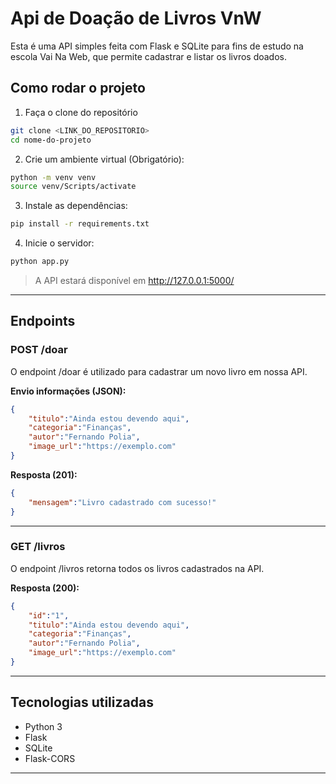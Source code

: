 # Api de Doação de Livros VnW

Esta é uma API simples feita com Flask e SQLite para fins de estudo na escola Vai Na Web, que permite cadastrar e listar os livros doados.

## Como rodar o projeto

1. Faça o clone do repositório
```bash
git clone <LINK_DO_REPOSITORIO>
cd nome-do-projeto
```

2. Crie um ambiente virtual (Obrigatório):
```bash
python -m venv venv
source venv/Scripts/activate
```

3. Instale as dependências:
```bash
pip install -r requirements.txt
```

4. Inicie o servidor:
```bash
python app.py
```

> A API estará disponível em http://127.0.0.1:5000/

---

## Endpoints

### POST /doar

O endpoint /doar é utilizado para cadastrar um novo livro em nossa API.

**Envio informações (JSON):**
```json
{
    "titulo":"Ainda estou devendo aqui",
    "categoria":"Finanças",
    "autor":"Fernando Polia",
    "image_url":"https://exemplo.com"
}
```

**Resposta (201):**
```json
{
    "mensagem":"Livro cadastrado com sucesso!"
}
```

---

### GET /livros

O endpoint /livros retorna todos os livros cadastrados na API.

**Resposta (200):**
```json
{
    "id":"1",
    "titulo":"Ainda estou devendo aqui",
    "categoria":"Finanças",
    "autor":"Fernando Polia",
    "image_url":"https://exemplo.com"
}
```
---

##  Tecnologias utilizadas

- Python 3
- Flask
- SQLite
- Flask-CORS

---
